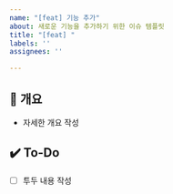 ```yaml
---
name: "[feat] 기능 추가"
about: 새로운 기능을 추가하기 위한 이슈 템플릿
title: "[feat] "
labels: ''
assignees: ''

---
```


## 📝 개요
- 자세한 개요 작성

## ✔️ To-Do
- [ ] 투두 내용 작성
